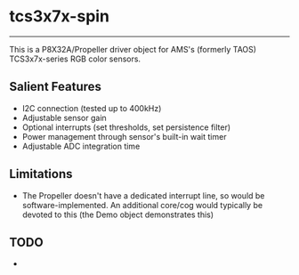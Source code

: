 # tcs3x7x-spin
---------------

This is a P8X32A/Propeller driver object for AMS's (formerly TAOS) TCS3x7x-series RGB color sensors.

## Salient Features

* I2C connection (tested up to 400kHz)
* Adjustable sensor gain
* Optional interrupts (set thresholds, set persistence filter)
* Power management through sensor's built-in wait timer
* Adjustable ADC integration time

## Limitations

* The Propeller doesn't have a dedicated interrupt line, so would be software-implemented. An additional core/cog would typically be devoted to this (the Demo object demonstrates this)

## TODO

* 
